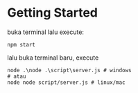 # Getting Started 

buka terminal lalu execute:

```shell
npm start
```

lalu buka terminal baru, execute

```shell
node .\node .\script\server.js # windows
# atau
node node script/server.js # linux/mac
```



